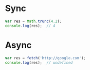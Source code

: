 # Sync
```javascript
var res = Math.trunc(4.2);
console.log(res);  // 4
```

# Async
```javascript
var res = fetch('http://google.com');
console.log(res);  // undefined
```